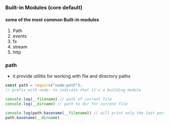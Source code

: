### Built-in Modules (core default)

#### some of the most common Built-in modules
1. Path
2. events
3. fs
4. stream
5. http

### path
- it provide utilitis for working with file and directory paths
```js
const path = require("node:path");
// prefix with node: to indicate that it's a building module

console.log(__filename) // path of current file
console.log(__dirname) // path to dir for current file

console.log(path.basename(__filename)) // will print only the last portion of the file bath (current file name only)
path.basename(__dirname)

```

